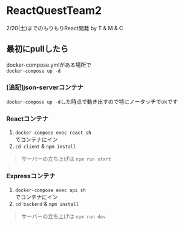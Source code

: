 # ReactQuestTeam2
2/20(土)までのもりもりReact開発
by T & M & C

## 最初にpullしたら
docker-compose.ymlがある場所で  
`docker-compose up -d`


### [追記]json-serverコンテナ
`docker-compose up -d`した時点で動き出すので特にノータッチでokです

### Reactコンテナ
1. `docker-compose exec react sh`  
でコンテナにイン
2. `cd client` & `npm install`

> サーバーの立ち上げは `npm run start`

### Expressコンテナ
1. `docker-compose exec api sh`  
でコンテナにイン
2. `cd backend` & `npm install`

> サーバーの立ち上げは `npm run dev`

